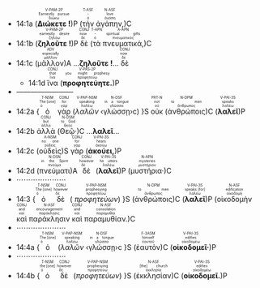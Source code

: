 
- 14:1a (<RUBY><ruby><ruby><strong>Διώκετε !</strong><rt>διώκω</rt></ruby><rt>Earnestly pursue</rt></ruby><rt>V-PAM-2P</rt></RUBY>)P (<RUBY><ruby><ruby>τὴν<rt>ὁ</rt></ruby><rt>-</rt></ruby><rt>T-ASF</rt></RUBY> <RUBY><ruby><ruby>ἀγάπην,<rt>ἀγάπη</rt></ruby><rt>love</rt></ruby><rt>N-ASF</rt></RUBY>)C 
- 14:1b (<RUBY><ruby><ruby><strong>ζηλοῦτε !</strong><rt>ζηλόω</rt></ruby><rt>earnestly desire</rt></ruby><rt>V-PAM-2P</rt></RUBY>)P <RUBY><ruby><ruby>δὲ<rt>δέ</rt></ruby><rt>now</rt></ruby><rt>CONJ</rt></RUBY> (<RUBY><ruby><ruby>τὰ<rt>ὁ</rt></ruby><rt>-</rt></ruby><rt>T-APN</rt></RUBY> <RUBY><ruby><ruby>πνευματικά,<rt>πνευματικός</rt></ruby><rt>spiritual gifts</rt></ruby><rt>A-APN</rt></RUBY>)C 
- 14:1c (<RUBY><ruby><ruby>μᾶλλον<rt>μᾶλλον</rt></ruby><rt>especially</rt></ruby><rt>ADV</rt></RUBY>)A ...<strong>ζηλοῦτε !</strong>... <RUBY><ruby><ruby>δὲ<rt>δέ</rt></ruby><rt>now</rt></ruby><rt>CONJ</rt></RUBY>
	- 14:1d <RUBY><ruby><ruby>ἵνα<rt>ἵνα</rt></ruby><rt>that</rt></ruby><rt>CONJ</rt></RUBY> (<RUBY><ruby><ruby><strong>προφητεύητε.</strong><rt>προφητεύω</rt></ruby><rt>you might prophesy</rt></ruby><rt>V-PAS-2P</rt></RUBY>)P 
- ————————
- 14:2a {<RUBY><ruby><ruby>ὁ<rt>ὁ</rt></ruby><rt>The [one]</rt></ruby><rt>T-NSM</rt></RUBY> <RUBY><ruby><ruby>γὰρ<rt>γάρ</rt></ruby><rt>for</rt></ruby><rt>CONJ</rt></RUBY> (<RUBY><ruby><ruby><em>λαλῶν</em><rt>λαλέω</rt></ruby><rt>speaking</rt></ruby><rt>V-PAP-NSM</rt></RUBY> ‹<RUBY><ruby><ruby>γλώσσῃ<rt>γλῶσσα</rt></ruby><rt>in a tongue</rt></ruby><rt>N-DSF</rt></RUBY>›c) }S <RUBY><ruby><ruby>οὐκ<rt>οὐ</rt></ruby><rt>not</rt></ruby><rt>PRT-N</rt></RUBY> (<RUBY><ruby><ruby>ἀνθρώποις<rt>ἄνθρωπος</rt></ruby><rt>to men</rt></ruby><rt>N-DPM</rt></RUBY>)C (<RUBY><ruby><ruby><strong>λαλεῖ</strong><rt>λαλέω</rt></ruby><rt>speaks</rt></ruby><rt>V-PAI-3S</rt></RUBY>)P
- 14:2b <RUBY><ruby><ruby>ἀλλὰ<rt>ἀλλά</rt></ruby><rt>but</rt></ruby><rt>CONJ</rt></RUBY> (<RUBY><ruby><ruby>Θεῷ·<rt>θεός</rt></ruby><rt>to God</rt></ruby><rt>N-DSM</rt></RUBY>)C ...<strong>λαλεῖ</strong>...
- 14:2c (<RUBY><ruby><ruby>οὐδεὶς<rt>οὐδείς</rt></ruby><rt>no one</rt></ruby><rt>A-NSM</rt></RUBY>)S <RUBY><ruby><ruby>γὰρ<rt>γάρ</rt></ruby><rt>for</rt></ruby><rt>CONJ</rt></RUBY> (<RUBY><ruby><ruby><strong>ἀκούει,</strong><rt>ἀκούω</rt></ruby><rt>hears</rt></ruby><rt>V-PAI-3S</rt></RUBY>)P 
- 14:2d (<RUBY><ruby><ruby>πνεύματι<rt>πνεῦμα</rt></ruby><rt>in the Spirit</rt></ruby><rt>N-DSN</rt></RUBY>)A <RUBY><ruby><ruby>δὲ<rt>δέ</rt></ruby><rt>however</rt></ruby><rt>CONJ</rt></RUBY> (<RUBY><ruby><ruby><strong>λαλεῖ</strong><rt>λαλέω</rt></ruby><rt>he utters</rt></ruby><rt>V-PAI-3S</rt></RUBY>)P (<RUBY><ruby><ruby>μυστήρια·<rt>μυστήριον</rt></ruby><rt>mysteries</rt></ruby><rt>N-APN</rt></RUBY>)C
- ⋯⋯⋯⋯⋯⋯⋯
- 14:3 {<RUBY><ruby><ruby>ὁ<rt>ὁ</rt></ruby><rt>The [one]</rt></ruby><rt>T-NSM</rt></RUBY> <RUBY><ruby><ruby>δὲ<rt>δέ</rt></ruby><rt>however</rt></ruby><rt>CONJ</rt></RUBY> ( <RUBY><ruby><ruby><em>προφητεύων</em><rt>προφητεύω</rt></ruby><rt>prophesying</rt></ruby><rt>V-PAP-NSM</rt></RUBY>) }S (<RUBY><ruby><ruby>ἀνθρώποις<rt>ἄνθρωπος</rt></ruby><rt>to men</rt></ruby><rt>N-DPM</rt></RUBY>)C (<RUBY><ruby><ruby><strong>λαλεῖ</strong><rt>λαλέω</rt></ruby><rt>speaks [for]</rt></ruby><rt>V-PAI-3S</rt></RUBY>)P (<RUBY><ruby><ruby>οἰκοδομὴν<rt>οἰκοδομή</rt></ruby><rt>edification</rt></ruby><rt>N-ASF</rt></RUBY> <RUBY><ruby><ruby>καὶ<rt>καί</rt></ruby><rt>and</rt></ruby><rt>CONJ</rt></RUBY> <RUBY><ruby><ruby>παράκλησιν<rt>παράκλησις</rt></ruby><rt>encouragement</rt></ruby><rt>N-ASF</rt></RUBY> <RUBY><ruby><ruby>καὶ<rt>καί</rt></ruby><rt>and</rt></ruby><rt>CONJ</rt></RUBY> <RUBY><ruby><ruby>παραμυθίαν.<rt>παραμυθία</rt></ruby><rt>consolation</rt></ruby><rt>N-ASF</rt></RUBY>)C
- ⋯⋯⋯⋯⋯⋯⋯
- 14:4a {<RUBY><ruby><ruby>ὁ<rt>ὁ</rt></ruby><rt>The [one]</rt></ruby><rt>T-NSM</rt></RUBY> (<RUBY><ruby><ruby><em>λαλῶν</em><rt>λαλέω</rt></ruby><rt>speaking</rt></ruby><rt>V-PAP-NSM</rt></RUBY> ‹<RUBY><ruby><ruby>γλώσσῃ<rt>γλῶσσα</rt></ruby><rt>in a tongue</rt></ruby><rt>N-DSF</rt></RUBY>›c }S (<RUBY><ruby><ruby>ἑαυτὸν<rt>ἑαυτοῦ</rt></ruby><rt>himself</rt></ruby><rt>F-3ASM</rt></RUBY>)C (<RUBY><ruby><ruby><strong>οἰκοδομεῖ·</strong><rt>οἰκοδομέω</rt></ruby><rt>edifies</rt></ruby><rt>V-PAI-3S</rt></RUBY>)P 
- ⋯⋯⋯⋯⋯⋯⋯
- 14:4b {<RUBY><ruby><ruby>ὁ<rt>ὁ</rt></ruby><rt>the [one]</rt></ruby><rt>T-NSM</rt></RUBY> <RUBY><ruby><ruby>δὲ<rt>δέ</rt></ruby><rt>however</rt></ruby><rt>CONJ</rt></RUBY> (<RUBY><ruby><ruby><em>προφητεύων</em><rt>προφητεύω</rt></ruby><rt>prophesying</rt></ruby><rt>V-PAP-NSM</rt></RUBY>) }S (<RUBY><ruby><ruby>ἐκκλησίαν<rt>ἐκκλησία</rt></ruby><rt>[the] church</rt></ruby><rt>N-ASF</rt></RUBY>)C (<RUBY><ruby><ruby><strong>οἰκοδομεῖ.</strong><rt>οἰκοδομέω</rt></ruby><rt>edifies</rt></ruby><rt>V-PAI-3S</rt></RUBY>)P 